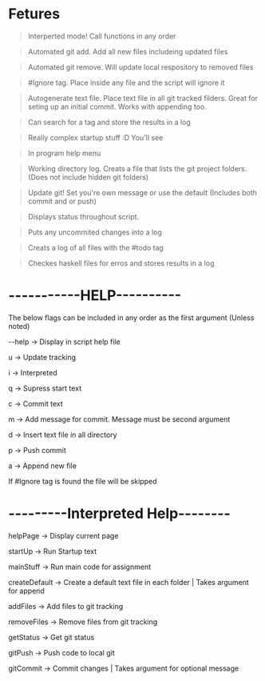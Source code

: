 # Fetures
> Interperted mode! Call functions in any order

> Automated git add. Add all new files includeing updated files

> Automated git remove. Will update local respository to removed files

> #Ignore tag. Place inside any file and the script will ignore it

> Autogenerate text file. Place text file in all git tracked filders. Great for seting up an initial commit. Works with appending too.

> Can search for a tag and store the results in a log

> Really complex startup stuff :D You'll see

> In program help menu

> Working directory log. Creats a file that lists the git project folders. (Does not include hidden git folders)

> Update git! Set you're own message or use the default (Includes both commit and or push)

> Displays status throughout script.

> Puts any uncommited changes into a log

> Creats a log of all files with the #todo tag

> Checkes haskell files for erros and stores results in a log

# -----------HELP----------
The below flags can be included in any order as the first argument (Unless noted)

--help -> Display in script help file

u -> Update tracking

i -> Interpreted

q -> Supress start text

c -> Commit text

m -> Add message for commit. Message must be second argument

d -> Insert text file in all directory

p -> Push commit

a -> Append new file

If #Ignore tag is found the file will be skipped

# ---------Interpreted Help--------
helpPage 		-> Display current page

startUp  		-> Run Startup text

mainStuff 		-> Run main code for assignment

createDefault 	-> Create a default text file in each folder | Takes argument for append

addFiles 		-> Add files to git tracking

removeFiles 	-> Remove files from git tracking

getStatus 		-> Get git status

gitPush 		-> Push code to local git

gitCommit 		-> Commit changes | Takes argument for optional message
